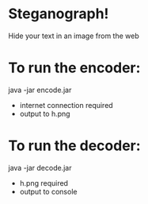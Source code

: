 # Steganograph!
Hide your text in an image from the web
# To run the encoder:
java -jar encode.jar  
* internet connection required  
* output to h.png  
# To run the decoder:
java -jar decode.jar  
* h.png required  
* output to console  
